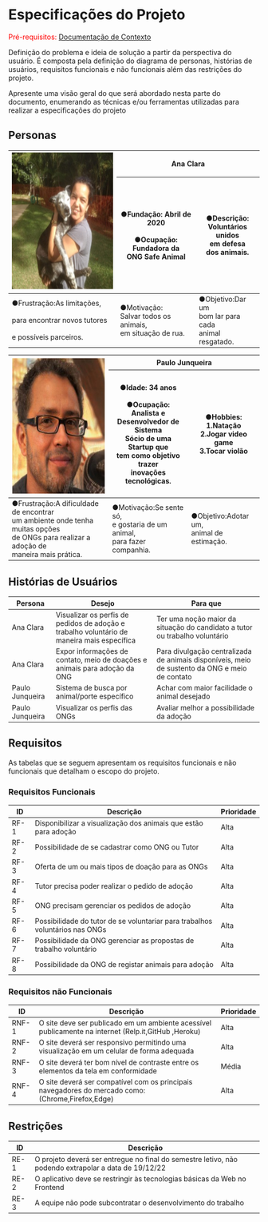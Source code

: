 # Especificações do Projeto

<span style="color:red">Pré-requisitos: <a href="1-Documentação de Contexto.md"> Documentação de Contexto</a></span>

Definição do problema e ideia de solução a partir da perspectiva do usuário. É composta pela definição do  diagrama de personas, histórias de usuários, requisitos funcionais e não funcionais além das restrições do projeto.

Apresente uma visão geral do que será abordado nesta parte do documento, enumerando as técnicas e/ou ferramentas utilizadas para realizar a especificações do projeto

## Personas

<table class="tg">
<thead>
  <tr>
    <th class="tg-0pky" rowspan="2">
      <img src="https://raw.githubusercontent.com/ICEI-PUC-Minas-PMV-ADS/pmv-ads-2022-2-e1-proj-web-t1-adocao-caridosa-de-animais/main/docs/assets/02-Especifica%C3%A7%C3%A3o%20do%20Projeto.assets/Persona%20-%20Ana%20Clara.png" width="272" height="275">
    </th>
    <th class="tg-pie6" colspan="2"><span style="font-weight:bold">Ana Clara</span></th>
  </tr>
  <tr>
    <th class="tg-0pky">●Fundação: Abril de 2020<br><br>●Ocupação: Fundadora da<br>ONG Safe Animal</th>
    <th class="tg-0pky">●Descrição: <br>Voluntários unidos <br>em defesa <br>dos animais.</th>
  </tr>
</thead>
<tbody>
  <tr>
    <td class="tg-0pky">●Frustração:As limitações,<br><br>para encontrar novos tutores<br><br>e possíveis parceiros.</td>
    <td class="tg-0pky">●Motivação:<br>Salvar todos os animais,<br>em situação de rua.</td>
    <td class="tg-0pky">●Objetivo:Dar um<br>bom lar para cada<br>animal resgatado.</td>
  </tr>
</tbody>
</table>

<table>
<thead>
  <tr>
    <th rowspan="2">
      <img src="https://raw.githubusercontent.com/ICEI-PUC-Minas-PMV-ADS/pmv-ads-2022-2-e1-proj-web-t1-adocao-caridosa-de-animais/e63e7cd663ec57befa5c8e4140ee278f7ec48556/docs/assets/02-Especifica%C3%A7%C3%A3o%20do%20Projeto.assets/Persona%20-%20Paulo%20Junqueira.png" alt="Image" width="272" height="275">
    </th>
    <th colspan="2">Paulo Junqueira</th>
  </tr>
  <tr>
    <th>●Idade: 34 anos<br><br>●Ocupação: Analista e<br>Desenvolvedor de Sistema<br>Sócio de uma Startup que <br>tem como objetivo trazer<br>inovações tecnológicas.<br></th>
    <th>●Hobbies:<br>1.Natação<br>2.Jogar video game<br>3.Tocar violão<br></th>
  </tr>
</thead>
<tbody>
  <tr>
    <td>●Frustração:A dificuldade de encontrar<br> um ambiente onde tenha muitas opções<br>de ONGs para realizar a adoção de <br>maneira mais prática.<br></td>
    <td>●Motivação:Se sente só,<br>e gostaria de um animal,<br>para fazer companhia.<br></td>
    <td>●Objetivo:Adotar um,<br>animal de estimação.<br></td>
  </tr>
</tbody>
</table>

## Histórias de Usuários

<table class="tg">
<thead>
  <tr>
    <th class="tg-99c3"><span style="font-weight:bold">Persona</span></th>
    <th class="tg-99c3"><span style="font-weight:bold">Desejo</span></th>
    <th class="tg-99c3"><span style="font-weight:bold">Para que</span></th>
  </tr>
</thead>
<tbody>
  <tr>
    <td class="tg-0lax">Ana Clara</td>
    <td class="tg-0lax">Visualizar os perfis de pedidos de adoção e trabalho voluntário de maneira mais específica</td>
    <td class="tg-0lax">Ter uma noção maior da situação do candidato a tutor ou trabalho voluntário</td>
  </tr>
  <tr>
    <td class="tg-0lax">Ana Clara</td>
    <td class="tg-0lax">Expor informações de contato, meio de doações e animais para adoção da ONG</td>
    <td class="tg-0lax">Para divulgação centralizada de animais disponíveis, meio de sustento da ONG e meio de contato</td>
  </tr>
  <tr>
    <td class="tg-0lax">Paulo Junqueira</td>
    <td class="tg-0lax">Sistema de busca por animal/porte específico</td>
    <td class="tg-0lax">Achar com maior facilidade o animal desejado</td>
  </tr>
  <tr>
    <td class="tg-0lax">Paulo Junqueira</td>
    <td class="tg-0lax">Visualizar os perfis das ONGs</td>
    <td class="tg-0lax">Avaliar melhor a possibilidade da adoção</td>
  </tr>
</tbody>
</table>

## Requisitos

As tabelas que se seguem apresentam os requisitos funcionais e não funcionais que detalham o escopo do projeto.

### Requisitos Funcionais

<table class="tg">
<thead>
  <tr>
    <th class="tg-99c3"><span style="font-weight:bold">ID</span></th>
    <th class="tg-99c3"><span style="font-weight:bold">Descrição</span></th>
    <th class="tg-99c3"><span style="font-weight:bold">Prioridade</span></th>
  </tr>
</thead>
<tbody>
  <tr>
    <td class="tg-0lax">RF-1</td>
    <td class="tg-0lax">Disponibilizar a visualização dos animais que estão para adoção</td>
    <td class="tg-0lax">Alta</td>
  </tr>
  <tr>
    <td class="tg-0lax">RF-2</td>
    <td class="tg-0lax">Possibilidade de se cadastrar como ONG ou Tutor</td>
    <td class="tg-0lax">Alta</td>
  </tr>
  <tr>
    <td class="tg-0lax">RF-3</td>
    <td class="tg-0lax">Oferta de um ou mais tipos de doação para as ONGs</td>
    <td class="tg-0lax">Alta</td>
  </tr>
  <tr>
    <td class="tg-0lax">RF-4</td>
    <td class="tg-0lax">Tutor precisa poder realizar o pedido de adoção</td>
    <td class="tg-0lax">Alta</td>
  </tr>
  <tr>
    <td class="tg-0lax">RF-5</td>
    <td class="tg-0lax">ONG precisam gerenciar os pedidos de adoção</td>
    <td class="tg-0lax">Alta</td>
  </tr>
  <tr>
    <td class="tg-0lax">RF-6</td>
    <td class="tg-0lax">Possibilidade do tutor de se voluntariar para trabalhos voluntários nas ONGs</td>
    <td class="tg-0lax">Alta</td>
  </tr>
  <tr>
    <td class="tg-0lax">RF-7</td>
    <td class="tg-0lax">Possibilidade da  ONG gerenciar as propostas de trabalho voluntário</td>
    <td class="tg-0lax">Alta</td>
  </tr>
  <tr>
    <td class="tg-0lax">RF-8</td>
    <td class="tg-0lax">Possibilidade da ONG de registar animais para adoção</td>
    <td class="tg-0lax">Alta</td>
  </tr>
</tbody>
</table>


### Requisitos não Funcionais

<table class="tg">
<thead>
  <tr>
    <th class="tg-99c3"><span style="font-weight:bold">ID</span></th>
    <th class="tg-99c3"><span style="font-weight:bold">Descrição</span></th>
    <th class="tg-99c3"><span style="font-weight:bold">Prioridade</span></th>
  </tr>
</thead>
<tbody>
  <tr>
    <td class="tg-0lax">RNF-1</td>
    <td class="tg-0lax">O site deve ser publicado em um ambiente acessível publicamente na internet (Relp.it,GitHub ,Heroku)</td>
    <td class="tg-0lax">Alta</td>
  </tr>
  <tr>
    <td class="tg-0lax">RNF-2</td>
    <td class="tg-0lax">O site deverá ser responsivo permitindo uma visualização em um celular de forma adequada</td>
    <td class="tg-0lax">Alta</td>
  </tr>
  <tr>
    <td class="tg-0lax">RNF-3</td>
    <td class="tg-0lax">O site deverá ter bom nível de contraste entre os elementos da tela em conformidade</td>
    <td class="tg-0lax">Média</td>
  </tr>
  <tr>
    <td class="tg-0lax">RNF-4</td>
    <td class="tg-0lax">O site deverá ser compatível com os principais navegadores do mercado como: (Chrome,Firefox,Edge)</td>
    <td class="tg-0lax">Alta</td>
  </tr>
</tbody>
</table>

## Restrições

<table class="tg">
<thead>
  <tr>
    <th class="tg-99c3"><span style="font-weight:bold">ID</span></th>
    <th class="tg-99c3"><span style="font-weight:bold">Descrição</span></th>
  </tr>
</thead>
<tbody>
  <tr>
    <td class="tg-0lax">RE-1</td>
    <td class="tg-0lax">O projeto deverá ser entregue no final do semestre letivo, não podendo extrapolar a data de 19/12/22</td>
  </tr>
  <tr>
    <td class="tg-0lax">RE-2</td>
    <td class="tg-0lax">O aplicativo deve se restringir às tecnologias básicas da Web no Frontend</td>
  </tr>
  <tr>
    <td class="tg-0lax">RE-3</td>
    <td class="tg-0lax">A equipe não pode subcontratar o desenvolvimento do trabalho</td>
  </tr>
</tbody>
</table>